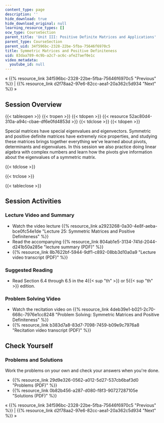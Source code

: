 ```yaml
---
content_type: page
description: ''
hide_download: true
hide_download_original: null
learning_resource_types: []
ocw_type: CourseSection
parent_title: 'Unit III: Positive Definite Matrices and Applications'
parent_type: CourseSection
parent_uid: 34f596bc-2328-22be-5fba-75646f6970c5
title: Symmetric Matrices and Positive Definiteness
uid: 83daa789-4c9b-a2c7-ac6c-afe27aef0e1c
video_metadata:
  youtube_id: null
---
```


« {{% resource_link 34f596bc-2328-22be-5fba-75646f6970c5 "Previous" %}} | {{% resource_link d2f78aa2-97e6-82cc-aea1-20a362c5d934 "Next" %}} »

Session Overview
----------------

{{< tableopen >}}
{{< tropen >}}
{{< tdopen >}}
{{< resource 52ac80d4-310a-a94c-cbae-df6e0fd4853d >}}
{{< tdclose >}}
{{< tdopen >}}


Special matrices have special eigenvalues and eigenvectors. Symmetric and positive definite matrices have extremely nice properties, and studying these matrices brings together everything we've learned about pivots, determinants and eigenvalues. In this session we also practice doing linear algebra with complex numbers and learn how the pivots give information about the eigenvalues of a symmetric matrix.


{{< tdclose >}}

{{< trclose >}}

{{< tableclose >}}

Session Activities
------------------

### Lecture Video and Summary

*   Watch the video lecture {{% resource_link a2923268-0a30-4e8f-aeba-bce0fc54e1de "Lecture 25: Symmetric Matrices and Positive Definiteness" %}}
*   Read the accompanying {{% resource_link 804ab1e5-3134-741d-2044-d241b50a285e "lecture summary (PDF)" %}}
*   {{% resource_link 8b7622bf-5944-9df1-c892-08bb3d10a0a9 "Lecture video transcript (PDF)" %}}

### Suggested Reading

*   Read Section 6.4 through 6.5 in the 4{{< sup "th" >}} or 5{{< sup "th" >}} edition.

### Problem Solving Video

*   Watch the recitation video on {{% resource_link 4deb39e1-b021-2c70-668c-7976e1cc8248 "Problem Solving: Symmetric Matrices and Positive Definiteness" %}}
*   {{% resource_link b383d7a8-83d7-7098-7459-b09e9c7976a8 "Recitation video transcript (PDF)" %}}

Check Yourself
--------------

### Problems and Solutions

Work the problems on your own and check your answers when you're done.

*   {{% resource_link 29d9e326-0562-a012-5d27-537cb6baf3d0 "Problems (PDF)" %}}
*   {{% resource_link 0b82b456-a287-d080-f8f3-90727287105e "Solutions (PDF)" %}}

« {{% resource_link 34f596bc-2328-22be-5fba-75646f6970c5 "Previous" %}} | {{% resource_link d2f78aa2-97e6-82cc-aea1-20a362c5d934 "Next" %}} »